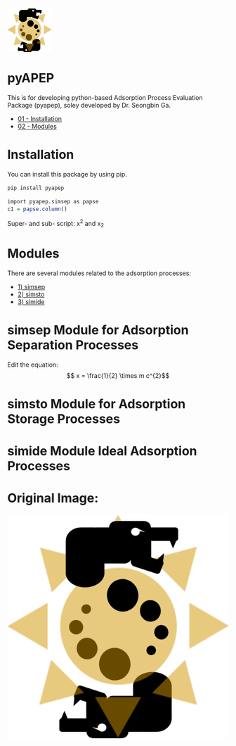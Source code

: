 
<img src="/img/pyapep_logo04.png" width="20%" height="20%">


# pyAPEP
This is for developing python-based Adsorption Process Evaluation Package (pyapep), soley developed by Dr. Seongbin Ga.

- [01 - Installation](https://github.com/sebyga/pyAPEP_v0_0_5#Installation)
- [02 - Modules](https://github.com/sebyga/pyAPEP_v0_0_5#Modules)


# Installation
You can install this package by using pip.
``` r
pip install pyapep
```

``` r
import pyapep.simsep as papse
c1 = papse.column()
```

Super- and sub- script: x<sup>2</sup> and x<sub>2</sub>

# Modules
There are several modules related to the adsorption processes:
- [1) simsep](https://github.com/sebyga/pyAPEP_v0_0_5#simsep-Module-for-Adsorption-Separation-Processes)
- [2) simsto](https://github.com/sebyga/pyAPEP_v0_0_5#simsto-Module-for-Adsorption-Storage-Processes)
- [3) simide](https://github.com/sebyga/pyAPEP_v0_0_5#simide-Module-Ideal-Adsorption-Processes)

# simsep Module for Adsorption Separation Processes

Edit the equation:
$$ x = \frac{1}{2} \times m c^{2}$$

# simsto Module for Adsorption Storage Processes

# simide Module Ideal Adsorption Processes


# Original Image:

![icon_pyapep](/img/pyapep_logo04.png)
